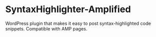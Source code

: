 # SyntaxHighlighter-Amplified
WordPress plugin that makes it easy to post syntax-highlighted code snippets. Compatible with AMP pages.
